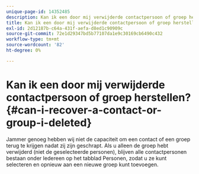 ```yaml
---
unique-page-id: 14352485
description: Kan ik een door mij verwijderde contactpersoon of groep herstellen? - Marketo Docs - Productdocumentatie
title: Kan ik een door mij verwijderde contactpersoon of groep herstellen?
exl-id: 2d12187b-c64a-431f-aefa-d8ed1c90909c
source-git-commit: 72e1d29347bd5b77107da1e9c30169cb6490c432
workflow-type: tm+mt
source-wordcount: '82'
ht-degree: 0%

---
```


# Kan ik een door mij verwijderde contactpersoon of groep herstellen? {#can-i-recover-a-contact-or-group-i-deleted}

Jammer genoeg hebben wij niet de capaciteit om een contact of een groep terug te krijgen nadat zij zijn geschrapt. Als u alleen de groep hebt verwijderd (niet de geselecteerde personen), blijven alle contactpersonen bestaan onder Iedereen op het tabblad Personen, zodat u ze kunt selecteren en opnieuw aan een nieuwe groep kunt toevoegen.
